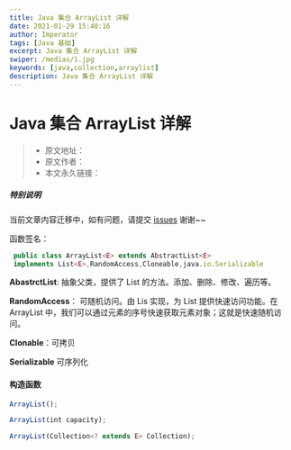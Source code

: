 ```yaml
---
title: Java 集合 ArrayList 详解
date: 2021-01-29 15:40:16
author: Imperator
tags: [Java 基础]
excerpt: Java 集合 ArrayList 详解
swiper: /medias/1.jpg
keywords: [java,collection,arraylist]
description: Java 集合 ArrayList 详解
---
```


# Java 集合 ArrayList 详解

> * 原文地址：[]()
> * 原文作者：[]()
> * 本文永久链接：[]()

##### **特别说明**

当前文章内容迁移中，如有问题，请提交 [issues](https://github.com/Starrier/starrier.github.io/issues) 谢谢~~

函数签名：

```javascript
 public class ArrayList<E> extends AbstractList<E> 
 implements List<E>,RandomAccess,Cloneable,java.io.Serializable
```

**AbastrctList**: 抽象父类，提供了 List 的方法。添加、删除、修改、遍历等。

**RandomAccess**： 可随机访问。由 Lis 实现，为 List 提供快速访问功能。在 ArrayList 中，我们可以通过元素的序号快速获取元素对象；这就是快速随机访问。

**Clonable**：可拷贝

**Serializable** 可序列化

#### 构造函数

```javascript
ArrayList();

ArrayList(int capacity);

ArrayList(Collection<? extends E> Collection);
```

